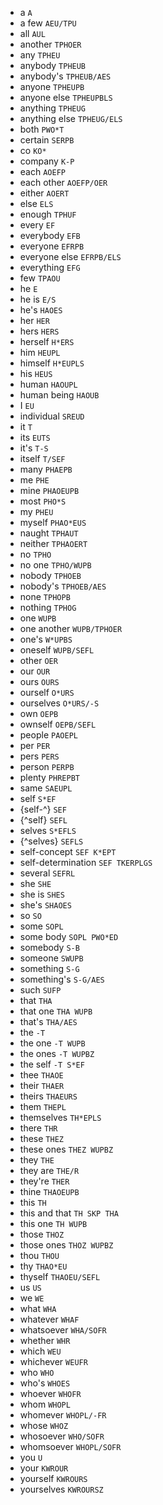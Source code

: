 * a `A`
* a few `AEU/TPU`
* all `AUL`
* another `TPHOER`
* any `TPHEU`
* anybody `TPHEUB`
* anybody's `TPHEUB/AES`
* anyone `TPHEUPB`
* anyone else `TPHEUPBLS`
* anything `TPHEUG`
* anything else `TPHEUG/ELS`
* both `PWO*T`
* certain `SERPB`
* co `KO*`
* company `K-P`
* each `AOEFP`
* each other `AOEFP/OER`
* either `AOERT`
* else `ELS`
* enough `TPHUF`
* every `EF`
* everybody `EFB`
* everyone `EFRPB`
* everyone else `EFRPB/ELS`
* everything `EFG`
* few `TPAOU`
* he `E`
* he is `E/S`
* he's `HAOES`
* her `HER`
* hers `HERS`
* herself `H*ERS`
* him `HEUPL`
* himself `H*EUPLS`
* his `HEUS`
* human `HAOUPL`
* human being `HAOUB`
* I `EU`
* individual `SREUD`
* it `T`
* its `EUTS`
* it's `T-S`
* itself `T/SEF`
* many `PHAEPB`
* me `PHE`
* mine `PHAOEUPB`
* most `PHO*S`
* my `PHEU`
* myself `PHAO*EUS`
* naught `TPHAUT`
* neither `TPHAOERT`
* no `TPHO`
* no one `TPHO/WUPB`
* nobody `TPHOEB`
* nobody's `TPHOEB/AES`
* none `TPHOPB`
* nothing `TPHOG`
* one `WUPB`
* one another `WUPB/TPHOER`
* one's `W*UPBS`
* oneself `WUPB/SEFL`
* other `OER`
* our `OUR`
* ours `OURS`
* ourself `O*URS`
* ourselves `O*URS/-S`
* own `OEPB`
* ownself `OEPB/SEFL`
* people `PAOEPL`
* per `PER`
* pers `PERS`
* person `PERPB`
* plenty `PHREPBT`
* same `SAEUPL`
* self `S*EF`
* {self-^} `SEF`
* {^self} `SEFL`
* selves `S*EFLS`
* {^selves} `SEFLS`
* self-concept `SEF K*EPT`
* self-determination `SEF TKERPLGS`
* several `SEFRL`
* she `SHE`
* she is `SHES`
* she's `SHAOES`
* so `SO`
* some `SOPL`
* some body `SOPL PWO*ED`
* somebody `S-B`
* someone `SWUPB`
* something `S-G`
* something's `S-G/AES`
* such `SUFP`
* that `THA`
* that one `THA WUPB`
* that's `THA/AES`
* the `-T`
* the one `-T WUPB`
* the ones `-T WUPBZ`
* the self `-T S*EF`
* thee `THAOE`
* their `THAER`
* theirs `THAEURS`
* them `THEPL`
* themselves `TH*EPLS`
* there `THR`
* these `THEZ`
* these ones `THEZ WUPBZ`
* they `THE`
* they are `THE/R`
* they're `THER`
* thine `THAOEUPB`
* this `TH`
* this and that `TH SKP THA`
* this one `TH WUPB`
* those `THOZ`
* those ones `THOZ WUPBZ`
* thou `THOU`
* thy `THAO*EU`
* thyself `THAOEU/SEFL`
* us `US`
* we `WE`
* what `WHA`
* whatever `WHAF`
* whatsoever `WHA/SOFR`
* whether `WHR`
* which `WEU`
* whichever `WEUFR`
* who `WHO`
* who's `WHOES`
* whoever `WHOFR`
* whom `WHOPL`
* whomever `WHOPL/-FR`
* whose `WHOZ`
* whosoever `WHO/SOFR`
* whomsoever `WHOPL/SOFR`
* you `U`
* your `KWROUR`
* yourself `KWROURS`
* yourselves `KWROURSZ`
